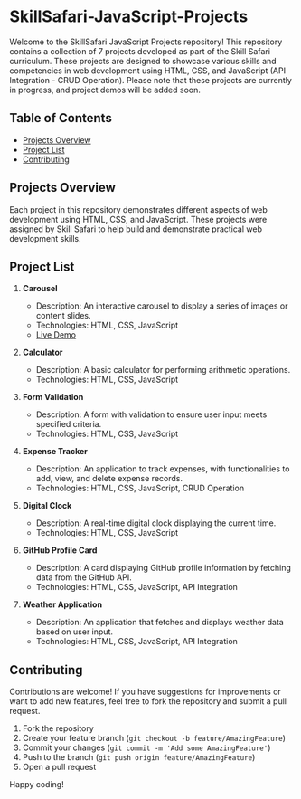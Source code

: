 # SkillSafari-JavaScript-Projects

Welcome to the SkillSafari JavaScript Projects repository! This repository contains a collection of 7 projects developed as part of the Skill Safari curriculum. These projects are designed to showcase various skills and competencies in web development using HTML, CSS, and JavaScript (API Integration - CRUD Operation). Please note that these projects are currently in progress, and project demos will be added soon.

## Table of Contents

- [Projects Overview](#projects-overview)
- [Project List](#project-list)
- [Contributing](#contributing)

## Projects Overview

Each project in this repository demonstrates different aspects of web development using HTML, CSS, and JavaScript. These projects were assigned by Skill Safari to help build and demonstrate practical web development skills.

## Project List

1. **Carousel**

   - Description: An interactive carousel to display a series of images or content slides.
   - Technologies: HTML, CSS, JavaScript
   - [Live Demo](https://project01-carousel.netlify.app/)

2. **Calculator**

   - Description: A basic calculator for performing arithmetic operations.
   - Technologies: HTML, CSS, JavaScript

3. **Form Validation**

   - Description: A form with validation to ensure user input meets specified criteria.
   - Technologies: HTML, CSS, JavaScript

4. **Expense Tracker**

   - Description: An application to track expenses, with functionalities to add, view, and delete expense records.
   - Technologies: HTML, CSS, JavaScript, CRUD Operation

5. **Digital Clock**

   - Description: A real-time digital clock displaying the current time.
   - Technologies: HTML, CSS, JavaScript

6. **GitHub Profile Card**

   - Description: A card displaying GitHub profile information by fetching data from the GitHub API.
   - Technologies: HTML, CSS, JavaScript, API Integration

7. **Weather Application**
   - Description: An application that fetches and displays weather data based on user input.
   - Technologies: HTML, CSS, JavaScript, API Integration

## Contributing

Contributions are welcome! If you have suggestions for improvements or want to add new features, feel free to fork the repository and submit a pull request.

1. Fork the repository
2. Create your feature branch (`git checkout -b feature/AmazingFeature`)
3. Commit your changes (`git commit -m 'Add some AmazingFeature'`)
4. Push to the branch (`git push origin feature/AmazingFeature`)
5. Open a pull request

Happy coding!
